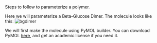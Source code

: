 Steps to follow to parameterize a polymer.

Here we will parameterize a Beta-Glucose Dimer. The molecule looks like this:
![bgdimer](https://github.com/user-attachments/assets/e2cfb451-6813-42a1-8ef6-5f6e8d051ecf)

We will first make the molecule using PyMOL builder. You can download PyMOL [here]([https://pymol.org/](https://pymol.org/)), and get an academic license if you need it.

